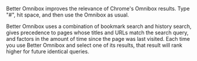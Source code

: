 Better Omnibox improves the relevance of Chrome's Omnibox results. Type "#", hit space, and then use the Omnibox as usual.

Better Omnibox uses a combination of bookmark search and history search, gives precedence to pages whose titles and URLs match the search query, and factors in the amount of time since the page was last visited.  Each time you use Better Omnibox and select one of its results, that result will rank higher for future identical queries.